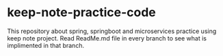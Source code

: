 # keep-note-practice-code
This repository about spring, springboot and microservices practice using keep note project.
Read ReadMe.md file in every branch to see what is implimented in that branch.
